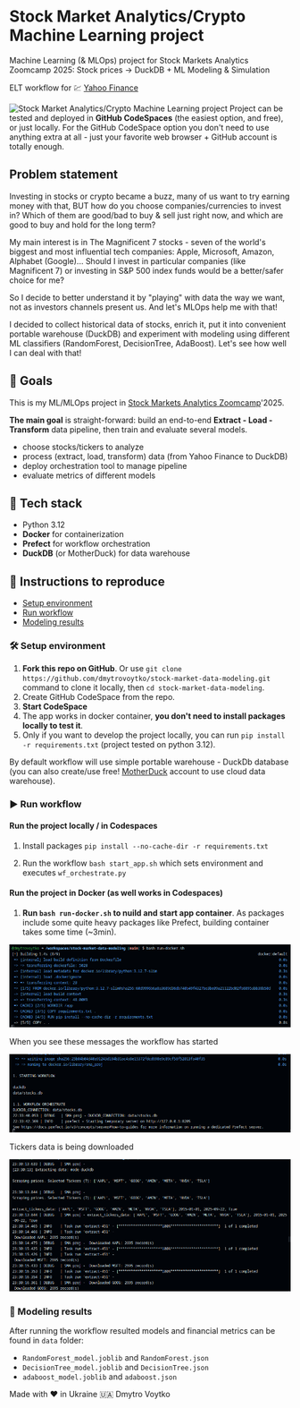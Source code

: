 # Stock Market Analytics/Crypto Machine Learning project 

Machine Learning (& MLOps) project for Stock Markets Analytics Zoomcamp 2025: Stock prices -> DuckDB + ML Modeling & Simulation

ELT workflow for 💹 [Yahoo Finance](https://finance.yahoo.com/markets/)

![Stock Market Analytics/Crypto Machine Learning project](/screenshots/stock-market-data-modeling.png)
Project can be tested and deployed in **GitHub CodeSpaces** (the easiest option, and free), or just locally.
For the GitHub CodeSpace option you don't need to use anything extra at all - just your favorite web browser + GitHub account is totally enough.

## Problem statement

Investing in stocks or crypto became a buzz, many of us want to try earning money with that, BUT how do you choose companies/currencies to invest in?
Which of them are good/bad to buy & sell just right now, and which are good to buy and hold for the long term?

My main interest is in The Magnificent 7 stocks - seven of the world's biggest and most influential tech companies: Apple, Microsoft, Amazon, Alphabet (Google)... Should I invest in particular companies (like Magnificent 7) or investing in S&P 500 index funds would be a better/safer choice for me?

So I decide to better understand it by "playing" with data the way we want, not as investors channels present us. And let's MLOps help me with that!

I decided to collect historical data of stocks, enrich it, put it into convenient portable warehouse (DuckDB) and experiment with modeling using different ML classifiers (RandomForest, DecisionTree, AdaBoost).
Let's see how well I can deal with that!

## 🎯 Goals

This is my ML/MLOps project in [Stock Markets Analytics Zoomcamp](https://github.com/DataTalksClub/stock-markets-analytics-zoomcamp)'2025.

**The main goal** is straight-forward: build an end-to-end **Extract - Load - Transform** data pipeline, then train and evaluate several models.  
- choose stocks/tickers to analyze
- process (extract, load, transform) data (from Yahoo Finance to DuckDB)
- deploy orchestration tool to manage pipeline
- evaluate metrics of different models

## :toolbox: Tech stack

- Python 3.12
- **Docker** for containerization
- **Prefect** for workflow orchestration
- **DuckDB** (or MotherDuck) for data warehouse

## 🚀 Instructions to reproduce

- [Setup environment](#hammer_and_wrench-setup-environment)
- [Run workflow](#arrow_forward-run-workflow)
- [Modeling results](#mag_right-modeling-results)

### :hammer_and_wrench: Setup environment

1. **Fork this repo on GitHub**. Or use `git clone https://github.com/dmytrovoytko/stock-market-data-modeling.git` command to clone it locally, then `cd stock-market-data-modeling`.
2. Create GitHub CodeSpace from the repo.
3. **Start CodeSpace**
4. The app works in docker container, **you don't need to install packages locally to test it**.
5. Only if you want to develop the project locally, you can run `pip install -r requirements.txt` (project tested on python 3.12).

By default workflow will use simple portable warehouse - DuckDb database (you can also create/use free! [MotherDuck](https://motherduck.com/) account to use cloud data warehouse).


### :arrow_forward: Run workflow

#### Run the project locally / in Codespaces

1. Install packages
`pip install --no-cache-dir -r requirements.txt`

2. Run the workflow
`bash start_app.sh`
which sets environment and executes `wf_orchestrate.py`

#### Run the project in Docker (as well works in Codespaces)

1. **Run `bash run-docker.sh` to nuild and start app container**. As packages include some quite heavy packages like Prefect, building container takes some time (~3min). 

![docker-build](/screenshots/docker-00.png)

When you see these messages the workflow has started

![docker-run](/screenshots/docker-01.png)

Tickers data is being downloaded

![docker-run](/screenshots/docker-02.png)

### :mag_right: Modeling results

After running the workflow resulted models and financial metrics can be found in `data` folder:
- `RandomForest_model.joblib` and `RandomForest.json`
- `DecisionTree_model.joblib` and `DecisionTree.json`
- `adaboost_model.joblib` and `adaboost.json`


Made with ❤️ in Ukraine 🇺🇦 Dmytro Voytko
